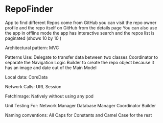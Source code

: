 # RepoFinder

App to find different Repos come from GitHub you can visit the repo owner profile and the repo itself on GitHub from the details page 
You can also use the app in offline mode the app has interactive search and  the repos list is paginated (shows 10 by 10 ) 

Architectural pattern: MVC 

Patterns Use: 
 Delegate to transfer data between two classes 
 Coordinator to separate the Navigation Logic 
 Builder to create the repo object because it has an image and date out of the Main Model

Local data:  CoreData

Network Calls: URL Session

FetchImage: Natively without using any pod

Unit Testing For:
  Network Manager 
  Database Manager 
  Coordinator 
  Builder

Naming conventions: All Caps for Constants and Camel Case for the rest
